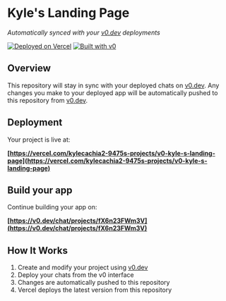 # Kyle's Landing Page

*Automatically synced with your [v0.dev](https://v0.dev) deployments*

[![Deployed on Vercel](https://img.shields.io/badge/Deployed%20on-Vercel-black?style=for-the-badge&logo=vercel)](https://vercel.com/kylecachia2-9475s-projects/v0-kyle-s-landing-page)
[![Built with v0](https://img.shields.io/badge/Built%20with-v0.dev-black?style=for-the-badge)](https://v0.dev/chat/projects/fX6n23FWm3V)

## Overview

This repository will stay in sync with your deployed chats on [v0.dev](https://v0.dev).
Any changes you make to your deployed app will be automatically pushed to this repository from [v0.dev](https://v0.dev).

## Deployment

Your project is live at:

**[https://vercel.com/kylecachia2-9475s-projects/v0-kyle-s-landing-page](https://vercel.com/kylecachia2-9475s-projects/v0-kyle-s-landing-page)**

## Build your app

Continue building your app on:

**[https://v0.dev/chat/projects/fX6n23FWm3V](https://v0.dev/chat/projects/fX6n23FWm3V)**

## How It Works

1. Create and modify your project using [v0.dev](https://v0.dev)
2. Deploy your chats from the v0 interface
3. Changes are automatically pushed to this repository
4. Vercel deploys the latest version from this repository

